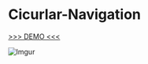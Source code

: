 # Cicurlar-Navigation

[>>> DEMO <<<](https://github.com/phanhuyanh/Cicurlar-Navigation/edit/master)

![Imgur](https://i.imgur.com/WO4KFQ0.gif)
